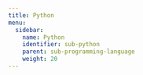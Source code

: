 ```yaml
---
title: Python
menu:
  sidebar:
    name: Python
    identifier: sub-python
    parent: sub-programming-language
    weight: 20
---
```


